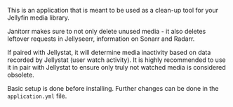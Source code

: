 This is an application that is meant to be used as a clean-up tool for your Jellyfin media library.

Janitorr makes sure to not only delete unused media - it also deletes leftover requests in Jellyseerr, information on Sonarr and Radarr. 

If paired with Jellystat, it will determine media inactivity based on data recorded by Jellystat (user watch activity). It is highly recommended to use it in pair with Jellystat to ensure only truly not watched media is considered obsolete.

Basic setup is done before installing. Further changes can be done in the `application.yml` file.

